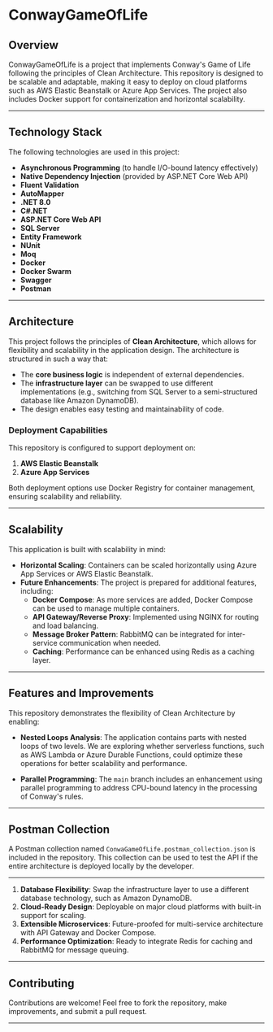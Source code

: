 # ConwayGameOfLife

## Overview
ConwayGameOfLife is a project that implements Conway's Game of Life following the principles of Clean Architecture. This repository is designed to be scalable and adaptable, making it easy to deploy on cloud platforms such as AWS Elastic Beanstalk or Azure App Services. The project also includes Docker support for containerization and horizontal scalability.

---

## Technology Stack

The following technologies are used in this project:

- **Asynchronous Programming** (to handle I/O-bound latency effectively)
- **Native Dependency Injection** (provided by ASP.NET Core Web API)
- **Fluent Validation**
- **AutoMapper**
- **.NET 8.0**
- **C#.NET**
- **ASP.NET Core Web API**
- **SQL Server**
- **Entity Framework**
- **NUnit**
- **Moq**
- **Docker**
- **Docker Swarm**
- **Swagger**
- **Postman**

---

## Architecture

This project follows the principles of **Clean Architecture**, which allows for flexibility and scalability in the application design. The architecture is structured in such a way that:

- The **core business logic** is independent of external dependencies.
- The **infrastructure layer** can be swapped to use different implementations (e.g., switching from SQL Server to a semi-structured database like Amazon DynamoDB).
- The design enables easy testing and maintainability of code.

### Deployment Capabilities

This repository is configured to support deployment on:

1. **AWS Elastic Beanstalk**
2. **Azure App Services**

Both deployment options use Docker Registry for container management, ensuring scalability and reliability.

---

## Scalability

This application is built with scalability in mind:

- **Horizontal Scaling**: Containers can be scaled horizontally using Azure App Services or AWS Elastic Beanstalk.
- **Future Enhancements**: The project is prepared for additional features, including:
  - **Docker Compose**: As more services are added, Docker Compose can be used to manage multiple containers.
  - **API Gateway/Reverse Proxy**: Implemented using NGINX for routing and load balancing.
  - **Message Broker Pattern**: RabbitMQ can be integrated for inter-service communication when needed.
  - **Caching**: Performance can be enhanced using Redis as a caching layer.

---

## Features and Improvements

This repository demonstrates the flexibility of Clean Architecture by enabling:

- **Nested Loops Analysis**: The application contains parts with nested loops of two levels. We are exploring whether serverless functions, such as AWS Lambda or Azure Durable Functions, could optimize these operations for better scalability and performance.

- **Parallel Programming**: The `main` branch includes an enhancement using parallel programming to address CPU-bound latency in the processing of Conway's rules.

---

## Postman Collection

A Postman collection named `ConwaGameOfLife.postman_collection.json` is included in the repository. This collection can be used to test the API if the entire architecture is deployed locally by the developer.

---

1. **Database Flexibility**: Swap the infrastructure layer to use a different database technology, such as Amazon DynamoDB.
2. **Cloud-Ready Design**: Deployable on major cloud platforms with built-in support for scaling.
3. **Extensible Microservices**: Future-proofed for multi-service architecture with API Gateway and Docker Compose.
4. **Performance Optimization**: Ready to integrate Redis for caching and RabbitMQ for message queuing.

---


## Contributing

Contributions are welcome! Feel free to fork the repository, make improvements, and submit a pull request.

---

